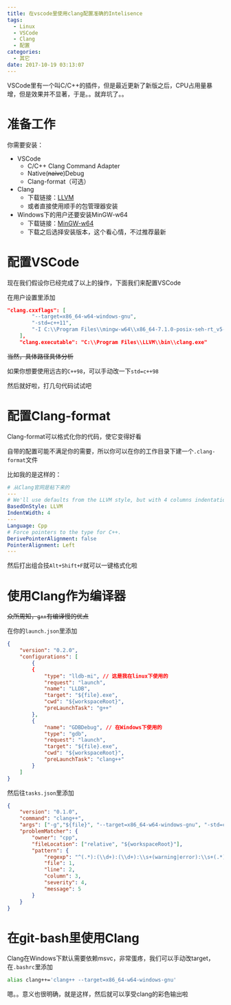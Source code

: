 ```yaml
---
title: 在vscode里使用clang配置准确的Intelisence
tags:
  - Linux
  - VSCode
  - Clang
  - 配置
categories:
  - 其它
date: 2017-10-19 03:13:07
---
```


VSCode里有一个叫C/C++的插件，但是最近更新了新版之后，CPU占用量暴增，但是效果并不显著，于是。。就弃坑了。。

<!--more-->

# 准备工作

你需要安装：

- VSCode
  - C/C++ Clang Command Adapter
  - Native(~~naive~~)Debug
  - Clang-format（可选）
- Clang
  - 下载链接：[LLVM](http://releases.llvm.org/download.html)
  - 或者直接使用顺手的包管理器安装
- Windows下的用户还要安装MinGW-w64
  - 下载链接：[MinGW-w64](https://sourceforge.net/projects/mingw-w64/files/)
  - 下载之后选择安装版本，这个看心情，不过推荐最新

# 配置VSCode

现在我们假设你已经完成了以上的操作，下面我们来配置VSCode

在用户设置里添加

``` json
"clang.cxxflags": [
        "--target=x86_64-w64-windows-gnu",
        "-std=c++11",
        "-I C:\\Program Files\\mingw-w64\\x86_64-7.1.0-posix-seh-rt_v5-rev2\\mingw64\\lib\\gcc\\x86_64-w64-mingw32\\7.1.0\\include\\c++"
    ],
    "clang.executable": "C:\\Program Files\\LLVM\\bin\\clang.exe"

```

~~当然，具体路径具体分析~~

如果你想要使用远古的`C++98`，可以手动改一下`std=c++98`

然后就好啦，打几句代码试试吧

# 配置Clang-format

Clang-format可以格式化你的代码，使它变得好看

自带的配置可能不满足你的需要，所以你可以在你的工作目录下建一个`.clang-format`文件

比如我的是这样的：

``` yaml
# 从Clang官网是粘下来的
---
# We'll use defaults from the LLVM style, but with 4 columns indentation.
BasedOnStyle: LLVM
IndentWidth: 4
---
Language: Cpp
# Force pointers to the type for C++.
DerivePointerAlignment: false
PointerAlignment: Left
---

```

然后打出组合技`Alt+Shift+F`就可以一键格式化啦

# 使用Clang作为编译器

~~众所周知，`g++`有编译慢的优点~~

在你的`launch.json`里添加

``` json
{
	"version": "0.2.0",
	"configurations": [
		{
		{
			"type": "lldb-mi", // 这是我在linux下使用的
			"request": "launch",
			"name": "LLDB",
			"target": "${file}.exe",
			"cwd": "${workspaceRoot}",
			"preLaunchTask": "g++"
		},
		{
			"name": "GDBDebug", // 在Windows下使用的
			"type": "gdb",
			"request": "launch",
			"target": "${file}.exe",
			"cwd": "${workspaceRoot}",
			"preLaunchTask": "clang++"
		}
	]
}
```

然后往`tasks.json`里添加

``` json
{
    "version": "0.1.0",
    "command": "clang++",
    "args": ["-g","${file}", "--target=x86_64-w64-windows-gnu", "-std=c++11", "-o", "${file}.exe","-Wall"],
    "problemMatcher": {
        "owner": "cpp",
        "fileLocation": ["relative", "${workspaceRoot}"],
        "pattern": {
            "regexp": "^(.*):(\\d+):(\\d+):\\s+(warning|error):\\s+(.*)$",
            "file": 1,
            "line": 2,
            "column": 3,
            "severity": 4,
            "message": 5
        }
    }
}
```

# 在git-bash里使用Clang

Clang在Windows下默认需要依赖msvc，非常蛋疼，我们可以手动改target，在`.bashrc`里添加

``` bash
alias clang++='clang++ --target=x86_64-w64-windows-gnu'
```

嗯。。意义也很明确，就是这样，然后就可以享受clang的彩色输出啦